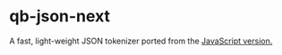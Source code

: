 # qb-json-next

A fast, light-weight JSON tokenizer ported from the [JavaScript version.](https://github.com/quicbit-js/qb-json-next)
